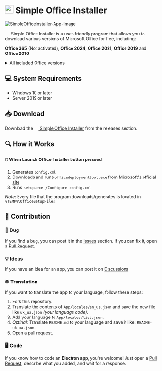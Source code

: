 # <img src="https://github.com/user-attachments/assets/54cb006d-1378-48d8-bf9d-cd232246d33a" width="27vw" height="27vw"> Simple Office Installer
![SimpleOfficeInstaller-App-Image](https://github.com/user-attachments/assets/d54f5c82-3e13-4bdd-a08a-36c4d19f5cce)

<img src="https://github.com/user-attachments/assets/54cb006d-1378-48d8-bf9d-cd232246d33a" width="15vw" height="15vw"> Simple Office Installer is a user-friendly program that allows you to download various versions of Microsoft Office for free, including:

**Office 365** (Not activated), **Office 2024**, **Office 2021**, **Office 2019** and **Office 2016**

<details>
<summary>All included Office versions</summary>
  
-----

- **Office 365 for Enterprise**
- **Office 365 for Enterprise** (no Teams)
- **Office 365 for Business**
- **Office 365 for Business** (no Teams)

-----

- **Office 2024 LTSC Professional Plus** - Activated, Volume License
- **Office 2024 Professional Plus** - Activated, Volume License
- **Office 2024 LTSC Standard** - Activated, Volume License

-----

- **Office 2021 LTSC Professional Plus** - Activated, Volume License
- **Office 2021 Professional Plus** - Activated, Volume License
- **Office 2021 Professional** - Activated, Volume License
- **Office 2021 LTSC Standard** - Activated, Volume License
- **Office 2021 Standard** - Activated, Volume License

-----

- **Office 2019 Professional Plus** - Activated, Volume License
- **Office 2019 Professional** - Activated, Volume License
- **Office 2019 Standard** - Activated, Volume License

-----

- **Office 2016 Professional Plus** - Activated, Retail License
- **Office 2016 Professional** - Activated, Retail License
- **Office 2016 Standard** - Activated, Retail License

-----

</details>

## 💻 System Requirements

- Windows 10 or later
- Server 2019 or later

## 📥 Download

Download the [<img src="https://github.com/user-attachments/assets/54cb006d-1378-48d8-bf9d-cd232246d33a" width="15vw" height="15vw"> Simple Office Installer](https://github.com/MaximeriX/SimpleOfficeInstaller/releases/tag/1.0.1) from the releases section.

## 🔍 How it Works
#### 🖱️ When Launch Office Installer button pressed
1. Generates `config.xml`
2. Downloads and runs `officedeploymenttool.exe` from [Microsoft's official site](https://download.microsoft.com/download/2/7/A/27AF1BE6-DD20-4CB4-B154-EBAB8A7D4A7E/officedeploymenttool_18227-20162.exe)
3. Runs `setup.exe /Configure config.xml`
   
*Note*: Every file that the program downloads/generates is located in `%TEMP%\OfficeSetupFiles`

## 🌟 Contribution
### 🐞 Bug
  If you find a bug, you can post it in the [Issues](https://github.com/MaximeriX/SimpleOfficeInstaller/issues/new) section. If you can fix it, open a [Pull Request](https://github.com/MaximeriX/SimpleOfficeInstaller/pulls).
### 💡 Ideas
  If you have an idea for an app, you can post it on [Discussions](https://github.com/MaximeriX/SimpleOfficeInstaller/discussions/new?category=ideas)
### 🌐 Translation
If you want to translate the app to your language, follow these steps: 
  1. Fork this repository.
  2. Translate the contents of `App/locales/en_us.json` and save the new file like `uk_ua.json` *(your language code)*.
  3. Add your language to `App/locales/list.json`.
  4. *Optinal:* Translate `README.md` to your language and save it like: `README-uk_ua.json`.
  5. Open a pull request.
### 🖥️ Code
  If you know how to code an **Electron app**, you're welcome! Just open a [Pull Request](https://github.com/MaximeriX/SimpleOfficeInstaller/pulls), describe what you added, and wait for a response.
